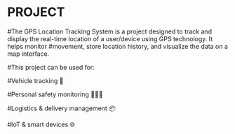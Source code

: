 # PROJECT
#The GPS Location Tracking System is a project designed to track and display the real-time location of a user/device using GPS technology. It helps monitor #movement, store location history, and visualize the data on a map interface.

#This project can be used for:

#Vehicle tracking 🚗

#Personal safety monitoring 🧑‍🤝‍🧑

#Logistics & delivery management 📦

#IoT & smart devices 🌐
